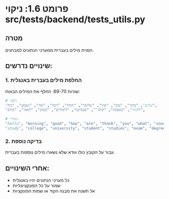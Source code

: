 # פרומט 1.6: ניקוי src/tests/backend/tests_utils.py

## מטרה

הסרת מילים בעברית ממערכי הנתונים למבחנים.

## שינויים נדרשים:

### 1. החלפת מילים בעברית באנגלית

שורות 69-70: החלף את המילים הבאות:

```python
# לפני:
"שלום", "בוקר", "טוב", "איך", "שלומך", "תודה", "רבה", "מה", "נשמע", "כיף",
"ללמוד", "באפקה", "קולג'", "סטודנט", "לימודים", "מבחן", "תואר", "קורס",

# אחרי:
"hello", "morning", "good", "how", "are", "thank", "you", "what", "sounds", "fun",
"study", "college", "university", "student", "studies", "exam", "degree", "course",
```

### 2. בדיקה נוספת

עבור על הקובץ כולו ווודא שלא נשארו מילים נוספות בעברית.

## אחרי השינויים:

- כל מערכי הנתונים יהיו באנגלית
- שמור על כל הפונקציונליות
- אל תשנה את מבנה הקוד או שמות הפונקציות
